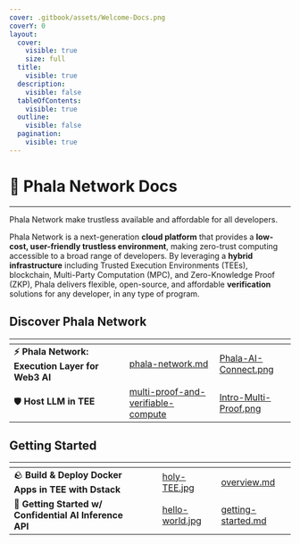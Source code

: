```yaml
---
cover: .gitbook/assets/Welcome-Docs.png
coverY: 0
layout:
  cover:
    visible: true
    size: full
  title:
    visible: true
  description:
    visible: false
  tableOfContents:
    visible: true
  outline:
    visible: false
  pagination:
    visible: true
---
```


# 👾 Phala Network Docs

***

Phala Network make trustless available and affordable for all developers.

Phala Network is a next-generation **cloud platform** that provides a **low-cost, user-friendly trustless environment**, making zero-trust computing accessible to a broad range of developers. By leveraging a **hybrid infrastructure** including Trusted Execution Environments (TEEs), blockchain, Multi-Party Computation (MPC), and Zero-Knowledge Proof (ZKP), Phala delivers flexible, open-source, and affordable **verification** solutions for any developer, in any type of program.

## Discover Phala Network

<table data-card-size="large" data-view="cards" data-full-width="false"><thead><tr><th></th><th></th><th></th><th data-hidden data-card-target data-type="content-ref"></th><th data-hidden data-card-cover data-type="files"></th></tr></thead><tbody><tr><td><strong>⚡️ Phala Network: Execution Layer for Web3 AI</strong></td><td></td><td></td><td><a href="overview/phala-network.md">phala-network.md</a></td><td><a href=".gitbook/assets/Phala-AI-Connect.png">Phala-AI-Connect.png</a></td></tr><tr><td>🛡️ <strong>Host LLM in TEE</strong></td><td></td><td></td><td><a href="tech-specs/multi-proof-and-verifiable-compute/">multi-proof-and-verifiable-compute</a></td><td><a href=".gitbook/assets/Intro-Multi-Proof.png">Intro-Multi-Proof.png</a></td></tr></tbody></table>

## Getting Started

<table data-card-size="large" data-view="cards"><thead><tr><th></th><th></th><th></th><th data-hidden data-card-cover data-type="files"></th><th data-hidden data-card-target data-type="content-ref"></th></tr></thead><tbody><tr><td><span data-gb-custom-inline data-tag="emoji" data-code="1faa8">🪨</span> <strong>Build &#x26; Deploy Docker Apps in TEE with Dstack</strong></td><td></td><td></td><td><a href=".gitbook/assets/holy-TEE.jpg">holy-TEE.jpg</a></td><td><a href="dstack/overview.md">overview.md</a></td></tr><tr><td><span data-gb-custom-inline data-tag="emoji" data-code="1f510">🔐</span> <strong>Getting Started w/</strong> <strong>Confidential AI Inference API</strong></td><td></td><td></td><td><a href=".gitbook/assets/hello-world.jpg">hello-world.jpg</a></td><td><a href="confidential-ai/getting-started.md">getting-started.md</a></td></tr></tbody></table>

